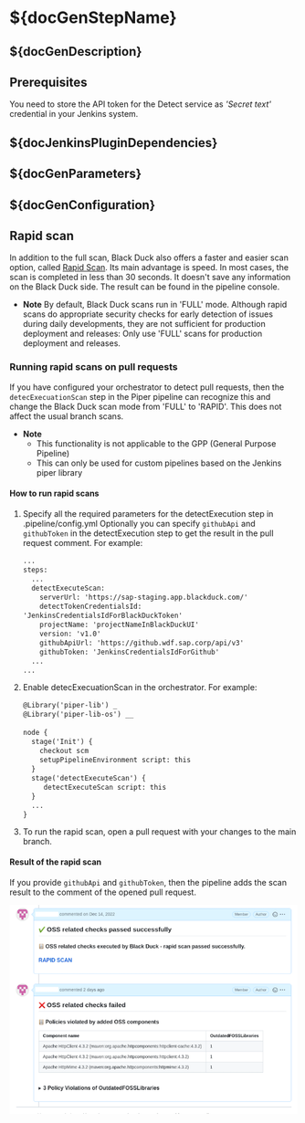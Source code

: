 # ${docGenStepName}

## ${docGenDescription}

## Prerequisites

You need to store the API token for the Detect service as _'Secret text'_ credential in your Jenkins system.

## ${docJenkinsPluginDependencies}

## ${docGenParameters}

## ${docGenConfiguration}

## Rapid scan

In addition to the full scan, Black Duck also offers a faster and easier scan option, called <a href="https://community.synopsys.com/s/document-item?bundleId=integrations-detect&topicId=downloadingandrunning%2Frapidscan.html&_LANG=enus" target="_blank">Rapid Scan</a>.
Its main advantage is speed. In most cases, the scan is completed in less than 30 seconds. It doesn't save any information on the Black Duck side.
The result can be found in the pipeline console.

- **Note**
  By default, Black Duck scans run in 'FULL' mode. Although rapid scans do appropriate security checks for early detection of issues during daily developments, they are not sufficient for production deployment and releases: Only use 'FULL' scans for production deployment and releases.

### Running rapid scans on pull requests

If you have configured your orchestrator to detect pull requests, then the `detecExecuationScan` step in the Piper pipeline can recognize this and change the Black Duck scan mode from 'FULL' to 'RAPID'. This does not affect the usual branch scans.

- **Note**
  * This functionality is not applicable to the GPP (General Purpose Pipeline)
  * This can only be used for custom pipelines based on the Jenkins piper library

#### How to run rapid scans

1. Specify all the required parameters for the detectExecution step in .pipeline/config.yml
   Optionally you can specify `githubApi` and `githubToken` in the detectExecution step to get the result in the pull request comment.
   For example:

    ```
    ...
    steps:
      ...
      detectExecuteScan:
        serverUrl: 'https://sap-staging.app.blackduck.com/'
        detectTokenCredentialsId: 'JenkinsCredentialsIdForBlackDuckToken'
        projectName: 'projectNameInBlackDuckUI'
        version: 'v1.0'
        githubApiUrl: 'https://github.wdf.sap.corp/api/v3'
        githubToken: 'JenkinsCredentialsIdForGithub'
      ...
    ...
    ```

2. Enable detecExecuationScan in the orchestrator.
  For example:

    ```
    @Library('piper-lib') _
    @Library('piper-lib-os') __

    node {
      stage('Init') {
        checkout scm
        setupPipelineEnvironment script: this
      }
      stage('detectExecuteScan') {
         detectExecuteScan script: this
      }
      ...
    }
    ```

3. To run the rapid scan, open a pull request with your changes to the main branch.

#### Result of the rapid scan

If you provide `githubApi` and `githubToken`, then the pipeline adds the scan result to the comment of the opened pull request.

![blackDuckPullRequestComment](../images/BDRapidScanPrs.png)
